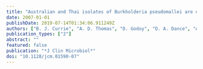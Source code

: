 ```yaml
---
title: "Australian and Thai isolates of Burkholderia pseudomallei are distinct by multilocus sequence typing: revision of a case of mistaken identity"
date: 2007-01-01
publishDate: 2019-07-14T01:34:06.911249Z
authors: ["B. J. Currie", "A. D. Thomas", "D. Godoy", "D. A. Dance", "A. C. Cheng", "L. Ward", "M. Mayo", "T. L. Pitt", "B. G. Spratt"]
publication_types: ["2"]
abstract: ""
featured: false
publication: "*J Clin Microbiol*"
doi: "10.1128/jcm.01590-07"
---
```


